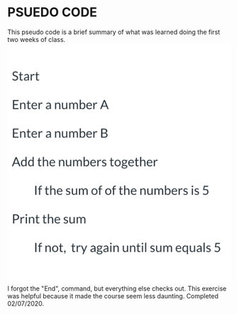 <html>
	<head>
	</head>
	<body>
		<h1>PSUEDO CODE</h1>
		<p>This pseudo code is a brief summary of what was learned doing the first two weeks of class. <img src="Psuedocode.png" <p>I forgot the "End", command, but everything else checks out. This exercise was helpful because it made the course seem less daunting. Completed 02/07/2020.</p>
	</body>
</html>
